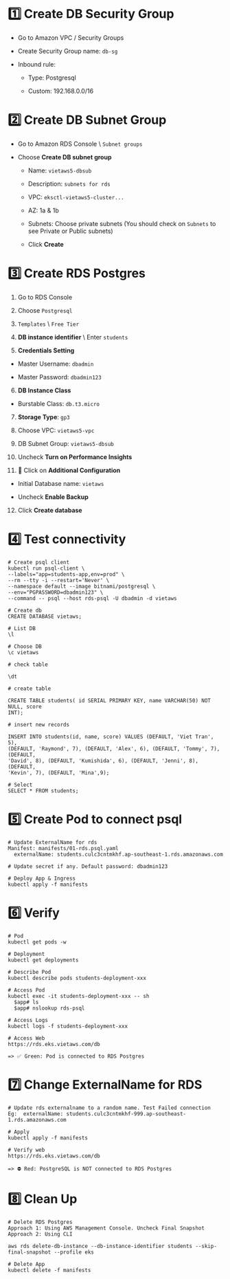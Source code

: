 # 1️⃣ Create DB Security Group

- Go to Amazon VPC / Security Groups

- Create Security Group name: `db-sg`

- Inbound rule:

  - Type: Postgresql

  - Custom: 192.168.0.0/16

# 2️⃣ Create DB Subnet Group

- Go to Amazon RDS Console \ `Subnet groups`

- Choose **Create DB subnet group**

  - Name: `vietaws5-dbsub`

  - Description: `subnets for rds`

  - VPC: `eksctl-vietaws5-cluster...`

  - AZ: 1a & 1b

  - Subnets: Choose private subnets (You should check on `Subnets` to see
    Private or Public subnets)

  - Click **Create**

# 3️⃣ Create RDS Postgres

1. Go to RDS Console

2. Choose `Postgresql`

3. `Templates` \ `Free Tier`

4. **DB instance identifier** \ Enter `students`

5. **Credentials Setting**

- Master Username: `dbadmin`

- Master Password: `dbadmin123`

6. **DB Instance Class**

- Burstable Class: `db.t3.micro`

7. **Storage Type**: `gp3`

8. Choose VPC: `vietaws5-vpc`

9. DB Subnet Group: `vietaws5-dbsub`

10. Uncheck **Turn on Performance Insights**

11. 🚀 Click on **Additional Configuration**

- Initial Database name: `vietaws`

- Uncheck **Enable Backup**

12. Click **Create database**

# 4️⃣ Test connectivity

```
# Create psql client
kubectl run psql-client \
--labels="app=students-app,env=prod" \
--rm --tty -i --restart='Never' \
--namespace default --image bitnami/postgresql \
--env="PGPASSWORD=dbadmin123" \
--command -- psql --host rds-psql -U dbadmin -d vietaws

# Create db
CREATE DATABASE vietaws;

# List DB
\l

# Choose DB
\c vietaws

# check table

\dt

# create table

CREATE TABLE students( id SERIAL PRIMARY KEY, name VARCHAR(50) NOT NULL, score
INT);

# insert new records

INSERT INTO students(id, name, score) VALUES (DEFAULT, 'Viet Tran', 5),
(DEFAULT, 'Raymond', 7), (DEFAULT, 'Alex', 6), (DEFAULT, 'Tommy', 7), (DEFAULT,
'David', 8), (DEFAULT, 'Kumishida', 6), (DEFAULT, 'Jenni', 8), (DEFAULT,
'Kevin', 7), (DEFAULT, 'Mina',9);

# Select
SELECT * FROM students;
```

# 5️⃣ Create Pod to connect psql

```
# Update ExternalName for rds
Manifest: manifests/01-rds.psql.yaml
  externalName: students.culc3cntmkhf.ap-southeast-1.rds.amazonaws.com

# Update secret if any. Default password: dbadmin123

# Deploy App & Ingress
kubectl apply -f manifests
```

# 6️⃣ Verify

```
# Pod
kubectl get pods -w

# Deployment
kubectl get deployments

# Describe Pod
kubectl describe pods students-deployment-xxx

# Access Pod
kubectl exec -it students-deployment-xxx -- sh
  $app# ls
  $app# nslookup rds-psql

# Access Logs
kubectl logs -f students-deployment-xxx

# Access Web
https://rds.eks.vietaws.com/db

=> ✅ Green: Pod is connected to RDS Postgres

```

# 7️⃣ Change ExternalName for RDS

```
# Update rds externalname to a random name. Test Failed connection
Eg:  externalName: students.culc3cntmkhf-999.ap-southeast-1.rds.amazonaws.com

# Apply
kubectl apply -f manifests

# Verify web
https://rds.eks.vietaws.com/db

=> ⛔️ Red: PostgreSQL is NOT connected to RDS Postgres

```

# 8️⃣ Clean Up

```
# Delete RDS Postgres
Approach 1: Using AWS Management Console. Uncheck Final Snapshot
Approach 2: Using CLI

aws rds delete-db-instance --db-instance-identifier students --skip-final-snapshot --profile eks

# Delete App
kubectl delete -f manifests
```
